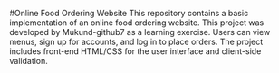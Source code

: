 #Online Food Ordering Website
This repository contains a basic implementation of an online food ordering website. This project was developed by Mukund-github7 as a learning exercise.
Users can view menus, sign up for accounts, and log in to place orders. The project includes front-end HTML/CSS for the user interface and client-side validation.
